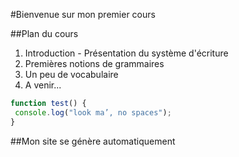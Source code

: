 #Bienvenue sur mon premier cours

##Plan du cours

1. Introduction - Présentation du système d'écriture
2. Premières notions de grammaires
3. Un peu de vocabulaire
4. A venir...

```javascript
function test() {
 console.log("look ma’, no spaces");
}
```
##Mon site se génère automatiquement
